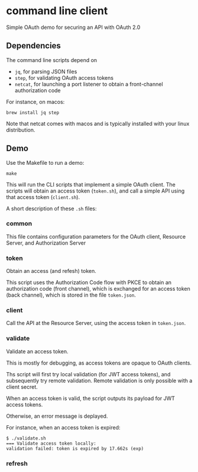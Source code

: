 # command line client

Simple OAuth demo for securing an API with OAuth 2.0

## Dependencies

The command line scripts depend on 

- `jq`, for parsing JSON files
- `step`, for validating OAuth access tokens
- `netcat`, for launching a port listener to obtain a front-channel authorization code

For instance, on macos:

    brew install jq step

Note that netcat comes with macos and is typically installed with your linux distribution.

## Demo

Use the Makefile to run a demo:

    make

This will run the CLI scripts that implement a simple OAuth client.
The scripts will obtain an access token (`token.sh`), and call a simple API using that access token (`client.sh`).

A short description of these `.sh` files:

### common

This file contains configuration parameters for the OAuth client, Resource Server, and Authorization Server

### token

Obtain an access (and refesh) token.

This script uses the Authorization Code flow with PKCE to obtain an authorization code (front channel),
which is exchanged for an access token (back channel), which is stored in the file `token.json`.

### client

Call the API at the Resource Server, using the access token in `token.json`.

### validate

Validate an access token.

This is mostly for debugging, as access tokens are opaque to OAuth clients.

Ths script will first try local validation (for JWT access tokens), and subsequently try remote validation.
Remote validation is only possible with a client secret.

When an access token is valid, the script outputs its payload for JWT access tokens.

Otherwise, an error message is deplayed.

For instance, when an access token is expired:

	$ ./validate.sh 
	=== Validate access token locally:
	validation failed: token is expired by 17.662s (exp)

### refresh

